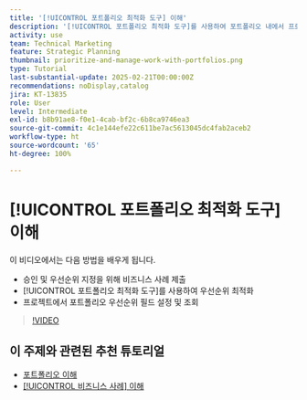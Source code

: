 ```yaml
---
title: '[!UICONTROL 포트폴리오 최적화 도구] 이해'
description: '[!UICONTROL 포트폴리오 최적화 도구]를 사용하여 포트폴리오 내에서 프로젝트를 비교하고 우선순위를 지정하는 방법을 알아봅니다.'
activity: use
team: Technical Marketing
feature: Strategic Planning
thumbnail: prioritize-and-manage-work-with-portfolios.png
type: Tutorial
last-substantial-update: 2025-02-21T00:00:00Z
recommendations: noDisplay,catalog
jira: KT-13835
role: User
level: Intermediate
exl-id: b8b91ae8-f0e1-4cab-bf2c-6b8ca9746ea3
source-git-commit: 4c1e144efe22c611be7ac5613045dc4fab2aceb2
workflow-type: ht
source-wordcount: '65'
ht-degree: 100%

---
```


# [!UICONTROL 포트폴리오 최적화 도구] 이해

이 비디오에서는 다음 방법을 배우게 됩니다.

* 승인 및 우선순위 지정을 위해 비즈니스 사례 제출
* [!UICONTROL 포트폴리오 최적화 도구]를 사용하여 우선순위 최적화
* 프로젝트에서 포트폴리오 우선순위 필드 설정 및 조회

>[!VIDEO](https://video.tv.adobe.com/v/3446275/?quality=12&learn=on&enablevpops)

## 이 주제와 관련된 추천 튜토리얼

* [포트폴리오 이해](/help/portfolios-and-programs/overview-of-adobe-workfront-portfolios.md)
* [[!UICONTROL 비즈니스 사례] 이해](/help/portfolios-and-programs/introduction-to-the-business-case.md)
